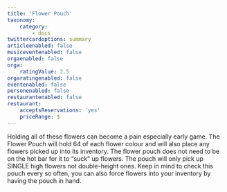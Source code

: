 ```yaml
---
title: 'Flower Pouch'
taxonomy:
    category:
        - docs
twittercardoptions: summary
articleenabled: false
musiceventenabled: false
orgaenabled: false
orga:
    ratingValue: 2.5
orgaratingenabled: false
eventenabled: false
personenabled: false
restaurantenabled: false
restaurant:
    acceptsReservations: 'yes'
    priceRange: $
---
```


Holding all of these flowers can become a pain especially early game. The Flower Pouch will hold 64 of each flower colour and will also place any flowers picked up into its inventory. The flower pouch does not need to be on the hot bar for it to “suck” up flowers. The pouch will only pick up SINGLE high flowers not double-height ones. Keep in mind to check this pouch every so often, you can also force flowers into your inventory by having the pouch in hand.

